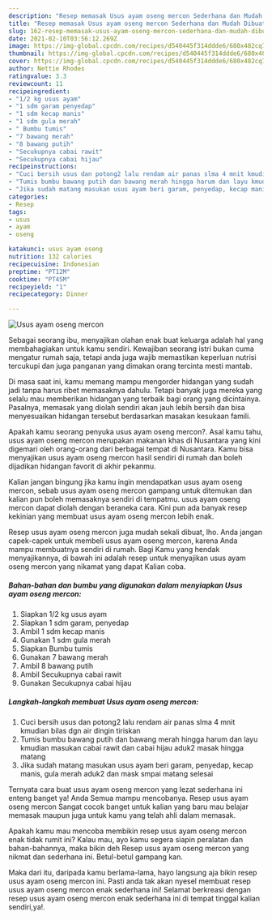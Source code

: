 ```yaml
---
description: "Resep memasak Usus ayam oseng mercon Sederhana dan Mudah Dibuat"
title: "Resep memasak Usus ayam oseng mercon Sederhana dan Mudah Dibuat"
slug: 162-resep-memasak-usus-ayam-oseng-mercon-sederhana-dan-mudah-dibuat
date: 2021-02-10T03:56:12.269Z
image: https://img-global.cpcdn.com/recipes/d540445f314ddde6/680x482cq70/usus-ayam-oseng-mercon-foto-resep-utama.jpg
thumbnail: https://img-global.cpcdn.com/recipes/d540445f314ddde6/680x482cq70/usus-ayam-oseng-mercon-foto-resep-utama.jpg
cover: https://img-global.cpcdn.com/recipes/d540445f314ddde6/680x482cq70/usus-ayam-oseng-mercon-foto-resep-utama.jpg
author: Nettie Rhodes
ratingvalue: 3.3
reviewcount: 11
recipeingredient:
- "1/2 kg usus ayam"
- "1 sdm garam penyedap"
- "1 sdm kecap manis"
- "1 sdm gula merah"
- " Bumbu tumis"
- "7 bawang merah"
- "8 bawang putih"
- "Secukupnya cabai rawit"
- "Secukupnya cabai hijau"
recipeinstructions:
- "Cuci bersih usus dan potong2 lalu rendam air panas slma 4 mnit kmudian bilas dgn air dingin tiriskan"
- "Tumis bumbu bawang putih dan bawang merah hingga harum dan layu kmudian masukan cabai rawit dan cabai hijau aduk2 masak hingga matang"
- "Jika sudah matang masukan usus ayam beri garam, penyedap, kecap manis, gula merah aduk2 dan mask smpai matang selesai"
categories:
- Resep
tags:
- usus
- ayam
- oseng

katakunci: usus ayam oseng 
nutrition: 132 calories
recipecuisine: Indonesian
preptime: "PT12M"
cooktime: "PT45M"
recipeyield: "1"
recipecategory: Dinner

---
```



![Usus ayam oseng mercon](https://img-global.cpcdn.com/recipes/d540445f314ddde6/680x482cq70/usus-ayam-oseng-mercon-foto-resep-utama.jpg)

Sebagai seorang ibu, menyajikan olahan enak buat keluarga adalah hal yang membahagiakan untuk kamu sendiri. Kewajiban seorang istri bukan cuma mengatur rumah saja, tetapi anda juga wajib memastikan keperluan nutrisi tercukupi dan juga panganan yang dimakan orang tercinta mesti mantab.

Di masa  saat ini, kamu memang mampu mengorder hidangan yang sudah jadi tanpa harus ribet memasaknya dahulu. Tetapi banyak juga mereka yang selalu mau memberikan hidangan yang terbaik bagi orang yang dicintainya. Pasalnya, memasak yang diolah sendiri akan jauh lebih bersih dan bisa menyesuaikan hidangan tersebut berdasarkan masakan kesukaan famili. 



Apakah kamu seorang penyuka usus ayam oseng mercon?. Asal kamu tahu, usus ayam oseng mercon merupakan makanan khas di Nusantara yang kini digemari oleh orang-orang dari berbagai tempat di Nusantara. Kamu bisa menyajikan usus ayam oseng mercon hasil sendiri di rumah dan boleh dijadikan hidangan favorit di akhir pekanmu.

Kalian jangan bingung jika kamu ingin mendapatkan usus ayam oseng mercon, sebab usus ayam oseng mercon gampang untuk ditemukan dan kalian pun boleh memasaknya sendiri di tempatmu. usus ayam oseng mercon dapat diolah dengan beraneka cara. Kini pun ada banyak resep kekinian yang membuat usus ayam oseng mercon lebih enak.

Resep usus ayam oseng mercon juga mudah sekali dibuat, lho. Anda jangan capek-capek untuk membeli usus ayam oseng mercon, karena Anda mampu membuatnya sendiri di rumah. Bagi Kamu yang hendak menyajikannya, di bawah ini adalah resep untuk menyajikan usus ayam oseng mercon yang nikamat yang dapat Kalian coba.

<!--inarticleads1-->

##### Bahan-bahan dan bumbu yang digunakan dalam menyiapkan Usus ayam oseng mercon:

1. Siapkan 1/2 kg usus ayam
1. Siapkan 1 sdm garam, penyedap
1. Ambil 1 sdm kecap manis
1. Gunakan 1 sdm gula merah
1. Siapkan  Bumbu tumis
1. Gunakan 7 bawang merah
1. Ambil 8 bawang putih
1. Ambil Secukupnya cabai rawit
1. Gunakan Secukupnya cabai hijau




<!--inarticleads2-->

##### Langkah-langkah membuat Usus ayam oseng mercon:

1. Cuci bersih usus dan potong2 lalu rendam air panas slma 4 mnit kmudian bilas dgn air dingin tiriskan
1. Tumis bumbu bawang putih dan bawang merah hingga harum dan layu kmudian masukan cabai rawit dan cabai hijau aduk2 masak hingga matang
1. Jika sudah matang masukan usus ayam beri garam, penyedap, kecap manis, gula merah aduk2 dan mask smpai matang selesai




Ternyata cara buat usus ayam oseng mercon yang lezat sederhana ini enteng banget ya! Anda Semua mampu mencobanya. Resep usus ayam oseng mercon Sangat cocok banget untuk kalian yang baru mau belajar memasak maupun juga untuk kamu yang telah ahli dalam memasak.

Apakah kamu mau mencoba membikin resep usus ayam oseng mercon enak tidak rumit ini? Kalau mau, ayo kamu segera siapin peralatan dan bahan-bahannya, maka bikin deh Resep usus ayam oseng mercon yang nikmat dan sederhana ini. Betul-betul gampang kan. 

Maka dari itu, daripada kamu berlama-lama, hayo langsung aja bikin resep usus ayam oseng mercon ini. Pasti anda tak akan nyesel membuat resep usus ayam oseng mercon enak sederhana ini! Selamat berkreasi dengan resep usus ayam oseng mercon enak sederhana ini di tempat tinggal kalian sendiri,ya!.

